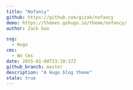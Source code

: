 ```yaml
---
title: "Nofancy"
github: https://github.com/gizak/nofancy
demo: https://themes.gohugo.io/theme/nofancy/
author: Zack Guo

ssg:
  - Hugo
cms:
  - No Cms
date: 2015-01-08T23:10:17Z
github_branch: master
description: "A Hugo blog theme"
stale: true
---
```

